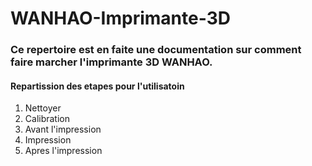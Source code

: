 # WANHAO-Imprimante-3D

### Ce repertoire est en faite une documentation sur comment faire marcher l'imprimante 3D WANHAO.

#### Repartission des etapes pour l'utilisatoin
1. Nettoyer
2. Calibration
3. Avant l'impression
4. Impression
5. Apres l'impression
